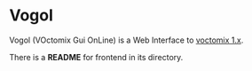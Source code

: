 # Vogol

Vogol (VOctomix Gui OnLine) is a Web Interface to [voctomix 1.x][].

[VoctoMix 1.x]: https://github.com/voc/voctomix/tree/master

There is a **README** for frontend in its directory.
